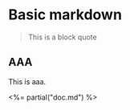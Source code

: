 # Basic markdown

> This is a block quote

<!-- toc -->

## AAA

This is aaa.

<%= partial("doc.md") %>
